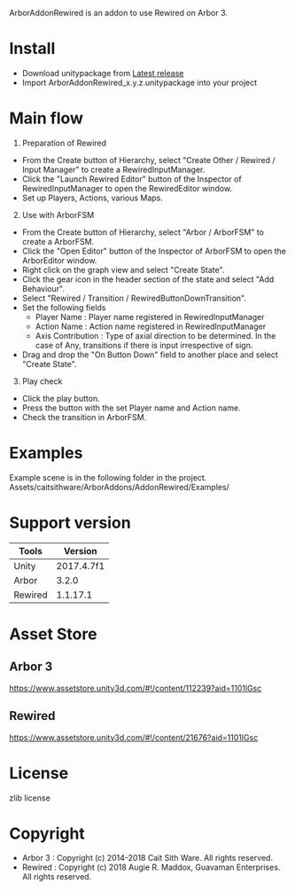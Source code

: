 ArborAddonRewired is an addon to use Rewired on Arbor 3.

# Install

* Download unitypackage from [Latest release](https://github.com/caitsithware/ArborAddonRewired/releases/latest)
* Import ArborAddonRewired_x.y.z.unitypackage into your project

# Main flow

1. Preparation of Rewired

* From the Create button of Hierarchy, select "Create Other / Rewired / Input Manager" to create a RewiredInputManager.
* Click the "Launch Rewired Editor" button of the Inspector of RewiredInputManager to open the RewiredEditor window.
* Set up Players, Actions, various Maps.

2. Use with ArborFSM

* From the Create button of Hierarchy, select "Arbor / ArborFSM" to create a ArborFSM.
* Click the "Open Editor" button of the Inspector of ArborFSM to open the ArborEditor window.
* Right click on the graph view and select "Create State".
* Click the gear icon in the header section of the state and select "Add Behaviour".
* Select "Rewired / Transition / RewiredButtonDownTransition".
* Set the following fields
    * Player Name : Player name registered in RewiredInputManager
    * Action Name : Action name registered in RewiredInputManager
    * Axis Contribution : Type of axial direction to be determined. In the case of Any, transitions if there is input irrespective of sign.
* Drag and drop the "On Button Down" field to another place and select "Create State".

3. Play check

* Click the play button.
* Press the button with the set Player name and Action name.
* Check the transition in ArborFSM.

# Examples

Example scene is in the following folder in the project.  
Assets/caitsithware/ArborAddons/AddonRewired/Examples/

# Support version

| Tools   | Version    |
|---------|------------|
| Unity   | 2017.4.7f1 |
| Arbor   | 3.2.0      |
| Rewired | 1.1.17.1   |

# Asset Store

## Arbor 3

https://www.assetstore.unity3d.com/#!/content/112239?aid=1101lGsc

## Rewired

https://www.assetstore.unity3d.com/#!/content/21676?aid=1101lGsc

# License

zlib license

# Copyright

* Arbor 3 : Copyright (c) 2014-2018 Cait Sith Ware. All rights reserved.
* Rewired : Copyright (c) 2018 Augie R. Maddox, Guavaman Enterprises. All rights reserved.
